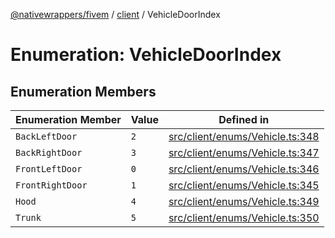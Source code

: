 [@nativewrappers/fivem](../../README.md) / [client](../README.md) / VehicleDoorIndex

# Enumeration: VehicleDoorIndex

## Enumeration Members

| Enumeration Member | Value | Defined in |
| ------ | ------ | ------ |
| `BackLeftDoor` | `2` | [src/client/enums/Vehicle.ts:348](https://github.com/nativewrappers/fivem/blob/6b247f1270087bcd3ee455389e3e7f1c86c9b619/src/client/enums/Vehicle.ts#L348) |
| `BackRightDoor` | `3` | [src/client/enums/Vehicle.ts:347](https://github.com/nativewrappers/fivem/blob/6b247f1270087bcd3ee455389e3e7f1c86c9b619/src/client/enums/Vehicle.ts#L347) |
| `FrontLeftDoor` | `0` | [src/client/enums/Vehicle.ts:346](https://github.com/nativewrappers/fivem/blob/6b247f1270087bcd3ee455389e3e7f1c86c9b619/src/client/enums/Vehicle.ts#L346) |
| `FrontRightDoor` | `1` | [src/client/enums/Vehicle.ts:345](https://github.com/nativewrappers/fivem/blob/6b247f1270087bcd3ee455389e3e7f1c86c9b619/src/client/enums/Vehicle.ts#L345) |
| `Hood` | `4` | [src/client/enums/Vehicle.ts:349](https://github.com/nativewrappers/fivem/blob/6b247f1270087bcd3ee455389e3e7f1c86c9b619/src/client/enums/Vehicle.ts#L349) |
| `Trunk` | `5` | [src/client/enums/Vehicle.ts:350](https://github.com/nativewrappers/fivem/blob/6b247f1270087bcd3ee455389e3e7f1c86c9b619/src/client/enums/Vehicle.ts#L350) |
